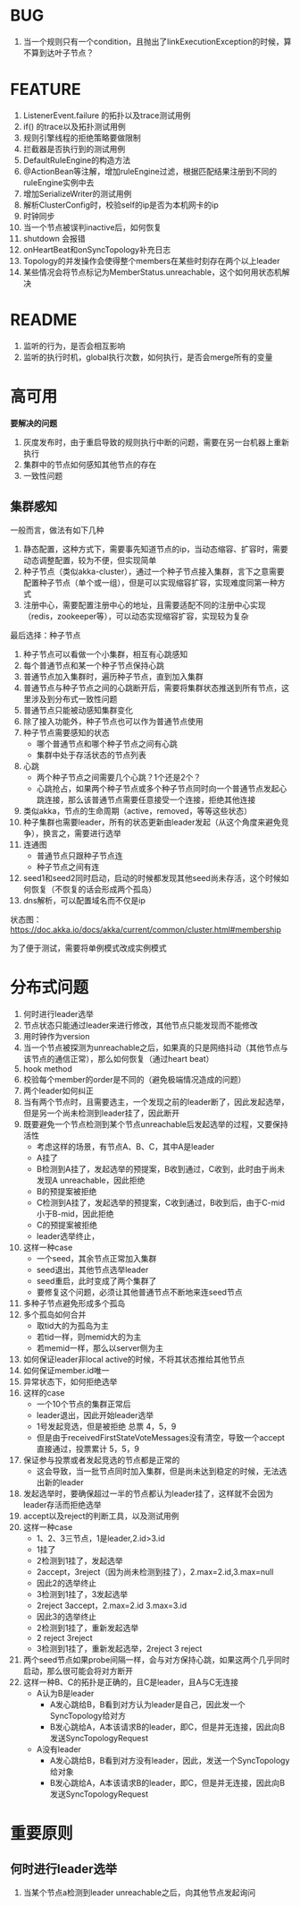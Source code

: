 # BUG

1. 当一个规则只有一个condition，且抛出了linkExecutionException的时候，算不算到达叶子节点？

# FEATURE

1. ListenerEvent.failure 的拓扑以及trace测试用例
2. if() 的trace以及拓扑测试用例
3. 规则引擎线程的拒绝策略要做限制
4. 拦截器是否执行到的测试用例
5. DefaultRuleEngine的构造方法
6. @ActionBean等注解，增加ruleEngine过滤，根据匹配结果注册到不同的ruleEngine实例中去
7. 增加SerializeWriter的测试用例
8. 解析ClusterConfig时，校验self的ip是否为本机网卡的ip
9. 时钟同步
10. 当一个节点被误判inactive后，如何恢复
11. shutdown 会报错
12. onHeartBeat和onSyncTopology补充日志
13. Topology的并发操作会使得整个members在某些时刻存在两个以上leader
14. 某些情况会将节点标记为MemberStatus.unreachable，这个如何用状态机解决

# README

1. 监听的行为，是否会相互影响
2. 监听的执行时机，global执行次数，如何执行，是否会merge所有的变量


# 高可用

__要解决的问题__

1. 灰度发布时，由于重启导致的规则执行中断的问题，需要在另一台机器上重新执行
1. 集群中的节点如何感知其他节点的存在
1. 一致性问题

## 集群感知

一般而言，做法有如下几种

1. 静态配置，这种方式下，需要事先知道节点的ip，当动态缩容、扩容时，需要动态调整配置，较为不便，但实现简单
1. 种子节点（类似akka-cluster），通过一个种子节点接入集群，言下之意需要配置种子节点（单个或一组），但是可以实现缩容扩容，实现难度同第一种方式
1. 注册中心，需要配置注册中心的地址，且需要适配不同的注册中心实现（redis，zookeeper等），可以动态实现缩容扩容，实现较为复杂

最后选择：种子节点

1. 种子节点可以看做一个小集群，相互有心跳感知
1. 每个普通节点和某一个种子节点保持心跳
1. 普通节点加入集群时，遍历种子节点，直到加入集群
1. 普通节点与种子节点之间的心跳断开后，需要将集群状态推送到所有节点，这里涉及到分布式一致性问题
1. 普通节点只能被动感知集群变化
1. 除了接入功能外，种子节点也可以作为普通节点使用
1. 种子节点需要感知的状态
    * 哪个普通节点和哪个种子节点之间有心跳
    * 集群中处于存活状态的节点列表
1. 心跳
    * 两个种子节点之间需要几个心跳？1个还是2个？
    * 心跳抢占，如果两个种子节点或多个种子节点同时向一个普通节点发起心跳连接，那么该普通节点需要任意接受一个连接，拒绝其他连接
1. 类似akka，节点的生命周期（active，removed，等等这些状态）
1. 种子集群也需要leader，所有的状态更新由leader发起（从这个角度来避免竞争），换言之，需要进行选举
1. 连通图
    * 普通节点只跟种子节点连
    * 种子节点之间有连
1. seed1和seed2同时启动，启动的时候都发现其他seed尚未存活，这个时候如何恢复（不恢复的话会形成两个孤岛）
1. dns解析，可以配置域名而不仅是ip

状态图：https://doc.akka.io/docs/akka/current/common/cluster.html#membership

为了便于测试，需要将单例模式改成实例模式

# 分布式问题

1. 何时进行leader选举
1. 节点状态只能通过leader来进行修改，其他节点只能发现而不能修改
1. 用时钟作为version
1. 当一个节点被探测为unreachable之后，如果真的只是网络抖动（其他节点与该节点的通信正常），那么如何恢复（通过heart beat）
1. hook method
1. 校验每个member的order是不同的（避免极端情况造成的问题）
1. 两个leader如何纠正
1. 当有两个节点时，且需要选主，一个发现之前的leader断了，因此发起选举，但是另一个尚未检测到leader挂了，因此断开
1. 既要避免一个节点检测到某个节点unreachable后发起选举的过程，又要保持活性
    * 考虑这样的场景，有节点A、B、C，其中A是leader
    * A挂了
    * B检测到A挂了，发起选举的预提案，B收到通过，C收到，此时由于尚未发现A unreachable，因此拒绝
    * B的预提案被拒绝
    * C检测到A挂了，发起选举的预提案，C收到通过，B收到后，由于C-mid小于B-mid，因此拒绝
    * C的预提案被拒绝
    * leader选举终止，
1. 这样一种case
    * 一个seed，其余节点正常加入集群
    * seed退出，其他节点选举leader
    * seed重启，此时变成了两个集群了
    * 要修复这个问题，必须让其他普通节点不断地来连seed节点
1. 多种子节点避免形成多个孤岛
1. 多个孤岛如何合并
    * 取tid大的为孤岛为主
    * 若tid一样，则memid大的为主
    * 若memid一样，那么以server侧为主
1. 如何保证leader非local active的时候，不将其状态推给其他节点
1. 如何保证member.id唯一
1. 异常状态下，如何拒绝选举
1. 这样的case
    * 一个10个节点的集群正常后
    * leader退出，因此开始leader选举
    * 1号发起竞选，但是被拒绝  总票 4，5，9
    * 但是由于receivedFirstStateVoteMessages没有清空，导致一个accept直接通过，投票累计 5，5，9
1. 保证参与投票或者发起竞选的节点都是正常的
    * 这会导致，当一批节点同时加入集群，但是尚未达到稳定的时候，无法选出新的leader
1. 发起选举时，要确保超过一半的节点都认为leader挂了，这样就不会因为leader存活而拒绝选举
1. accept以及reject的判断工具，以及测试用例
1. 这样一种case
    * 1、2、3三节点，1是leader,2.id>3.id
    * 1挂了
    * 2检测到1挂了，发起选举
    * 2accept，3reject（因为尚未检测到挂了），2.max=2.id,3.max=null
    * 因此2的选举终止
    * 3检测到1挂了，3发起选举
    * 2reject 3accept，2.max=2.id  3.max=3.id
    * 因此3的选举终止
    * 2检测到1挂了，重新发起选举
    * 2 reject 3reject
    * 3检测到1挂了，重新发起选举，2reject 3 reject
1. 两个seed节点如果probe间隔一样，会与对方保持心跳，如果这两个几乎同时启动，那么很可能会将对方断开
1. 这样一种B、C的拓扑是正确的，且C是leader，且A与C无连接
    * A认为B是leader
        * A发心跳给B，B看到对方认为leader是自己，因此发一个SyncTopology给对方
        * B发心跳给A，A本该请求B的leader，即C，但是并无连接，因此向B发送SyncTopologyRequest
    * A没有leader
        * A发心跳给B，B看到对方没有leader，因此，发送一个SyncTopology给对象
        * B发心跳给A，A本该请求B的leader，即C，但是并无连接，因此向B发送SyncTopologyRequest

# 重要原则

## 何时进行leader选举

1. 当某个节点a检测到leader unreachable之后，向其他节点发起询问
